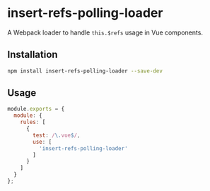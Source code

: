 # insert-refs-polling-loader

A Webpack loader to handle `this.$refs` usage in Vue components.

## Installation

```sh
npm install insert-refs-polling-loader --save-dev
```
## Usage
```js
module.exports = {
  module: {
    rules: [
      {
        test: /\.vue$/,
        use: [
          'insert-refs-polling-loader'
        ]
      }
    ]
  }
};
```

